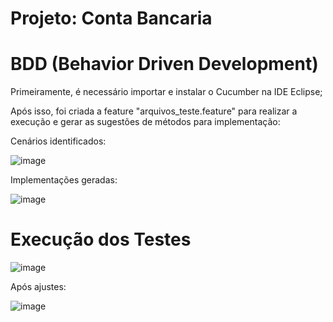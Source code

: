 # Projeto: Conta Bancaria

# BDD (Behavior Driven Development)
Primeiramente, é necessário importar e instalar o Cucumber na IDE Eclipse;

Após isso, foi criada a feature "arquivos_teste.feature" para realizar a execução e gerar as sugestões de métodos para implementação:

Cenários identificados:

![image](https://github.com/AnderSecurity/ContaBancaria/assets/114704633/725936e5-7121-4147-b1e7-fdb5a121b4ea)


Implementações geradas:

![image](https://github.com/AnderSecurity/ContaBancaria/assets/114704633/100e8661-bb6a-4161-9a86-830f1524ff87)

# Execução dos Testes

![image](https://github.com/AnderSecurity/ContaBancaria/assets/114704633/a5d9d0ff-31c7-48c2-9917-92b3bf600abb)

Após ajustes:

![image](https://github.com/AnderSecurity/ContaBancaria/assets/114704633/21a5f0cd-32f8-4bf1-bde3-3ce9fa0961d4)


